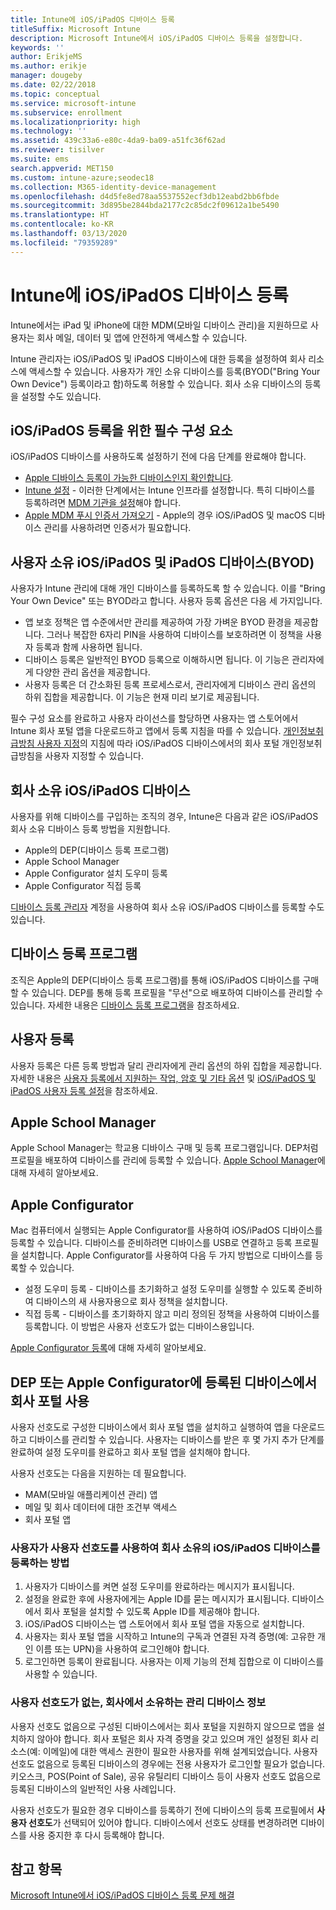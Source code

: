 ```yaml
---
title: Intune에 iOS/iPadOS 디바이스 등록
titleSuffix: Microsoft Intune
description: Microsoft Intune에서 iOS/iPadOS 디바이스 등록을 설정합니다.
keywords: ''
author: ErikjeMS
ms.author: erikje
manager: dougeby
ms.date: 02/22/2018
ms.topic: conceptual
ms.service: microsoft-intune
ms.subservice: enrollment
ms.localizationpriority: high
ms.technology: ''
ms.assetid: 439c33a6-e80c-4da9-ba09-a51fc36f62ad
ms.reviewer: tisilver
ms.suite: ems
search.appverid: MET150
ms.custom: intune-azure;seodec18
ms.collection: M365-identity-device-management
ms.openlocfilehash: d4d5fe8ed78aa5537552ecf3db12eabd2bb6fbde
ms.sourcegitcommit: 3d895be2844bda2177c2c85dc2f09612a1be5490
ms.translationtype: HT
ms.contentlocale: ko-KR
ms.lasthandoff: 03/13/2020
ms.locfileid: "79359289"
---
```

# <a name="enroll-iosipados-devices-in-intune"></a>Intune에 iOS/iPadOS 디바이스 등록

Intune에서는 iPad 및 iPhone에 대한 MDM(모바일 디바이스 관리)을 지원하므로 사용자는 회사 메일, 데이터 및 앱에 안전하게 액세스할 수 있습니다.

Intune 관리자는 iOS/iPadOS 및 iPadOS 디바이스에 대한 등록을 설정하여 회사 리소스에 액세스할 수 있습니다. 사용자가 개인 소유 디바이스를 등록(BYOD("Bring Your Own Device") 등록이라고 함)하도록 허용할 수 있습니다. 회사 소유 디바이스의 등록을 설정할 수도 있습니다.

## <a name="prerequisites-for-iosipados-enrollment"></a>iOS/iPadOS 등록을 위한 필수 구성 요소

iOS/iPadOS 디바이스를 사용하도록 설정하기 전에 다음 단계를 완료해야 합니다.

- [Apple 디바이스 등록이 가능한 디바이스인지 확인합니다](https://support.apple.com/en-us/HT204142#eligibility).
- [Intune 설정](../fundamentals/setup-steps.md) - 이러한 단계에서는 Intune 인프라를 설정합니다. 특히 디바이스를 등록하려면 [MDM 기관을 설정](../fundamentals/mdm-authority-set.md)해야 합니다.
- [Apple MDM 푸시 인증서 가져오기](apple-mdm-push-certificate-get.md) - Apple의 경우 iOS/iPadOS 및 macOS 디바이스 관리를 사용하려면 인증서가 필요합니다.

## <a name="user-owned-iosipados-and-ipados-devices-byod"></a>사용자 소유 iOS/iPadOS 및 iPadOS 디바이스(BYOD)

사용자가 Intune 관리에 대해 개인 디바이스를 등록하도록 할 수 있습니다. 이를 "Bring Your Own Device" 또는 BYOD라고 합니다. 사용자 등록 옵션은 다음 세 가지입니다.
- 앱 보호 정책은 앱 수준에서만 관리를 제공하여 가장 가벼운 BYOD 환경을 제공합니다. 그러나 복잡한 6자리 PIN을 사용하여 디바이스를 보호하려면 이 정책을 사용자 등록과 함께 사용하면 됩니다.
- 디바이스 등록은 일반적인 BYOD 등록으로 이해하시면 됩니다. 이 기능은 관리자에게 다양한 관리 옵션을 제공합니다.
- 사용자 등록은 더 간소화된 등록 프로세스로서, 관리자에게 디바이스 관리 옵션의 하위 집합을 제공합니다. 이 기능은 현재 미리 보기로 제공됩니다. 

필수 구성 요소를 완료하고 사용자 라이선스를 할당하면 사용자는 앱 스토어에서 Intune 회사 포털 앱을 다운로드하고 앱에서 등록 지침을 따를 수 있습니다. [개인정보취급방침 사용자 지정](../apps/company-portal-app.md#privacy-statement-customization)의 지침에 따라 iOS/iPadOS 디바이스에서의 회사 포털 개인정보취급방침을 사용자 지정할 수 있습니다.

## <a name="company-owned-iosipados-devices"></a>회사 소유 iOS/iPadOS 디바이스

사용자를 위해 디바이스를 구입하는 조직의 경우, Intune은 다음과 같은 iOS/iPadOS 회사 소유 디바이스 등록 방법을 지원합니다.

- Apple의 DEP(디바이스 등록 프로그램)
- Apple School Manager
- Apple Configurator 설치 도우미 등록
- Apple Configurator 직접 등록

[디바이스 등록 관리자](device-enrollment-manager-enroll.md) 계정을 사용하여 회사 소유 iOS/iPadOS 디바이스를 등록할 수도 있습니다.

## <a name="device-enrollment-program"></a>디바이스 등록 프로그램

조직은 Apple의 DEP(디바이스 등록 프로그램)를 통해 iOS/iPadOS 디바이스를 구매할 수 있습니다. DEP를 통해 등록 프로필을 "무선"으로 배포하여 디바이스를 관리할 수 있습니다. 자세한 내용은 [디바이스 등록 프로그램](device-enrollment-program-enroll-ios.md)을 참조하세요.

## <a name="user-enrollment"></a>사용자 등록
사용자 등록은 다른 등록 방법과 달리 관리자에게 관리 옵션의 하위 집합을 제공합니다. 자세한 내용은 [사용자 등록에서 지원하는 작업, 암호 및 기타 옵션](ios-user-enrollment-supported-actions.md) 및 [iOS/iPadOS 및 iPadOS 사용자 등록 설정](ios-user-enrollment.md)을 참조하세요.

## <a name="apple-school-manager"></a>Apple School Manager

Apple School Manager는 학교용 디바이스 구매 및 등록 프로그램입니다. DEP처럼 프로필을 배포하여 디바이스를 관리에 등록할 수 있습니다. [Apple School Manager](apple-school-manager-set-up-ios.md)에 대해 자세히 알아보세요.

## <a name="apple-configurator"></a>Apple Configurator

Mac 컴퓨터에서 실행되는 Apple Configurator를 사용하여 iOS/iPadOS 디바이스를 등록할 수 있습니다. 디바이스를 준비하려면 디바이스를 USB로 연결하고 등록 프로필을 설치합니다. Apple Configurator를 사용하여 다음 두 가지 방법으로 디바이스를 등록할 수 있습니다.

- 설정 도우미 등록 - 디바이스를 초기화하고 설정 도우미를 실행할 수 있도록 준비하여 디바이스의 새 사용자용으로 회사 정책을 설치합니다.
- 직접 등록 - 디바이스를 초기화하지 않고 미리 정의된 정책을 사용하여 디바이스를 등록합니다. 이 방법은 사용자 선호도가 없는 디바이스용입니다.

[Apple Configurator 등록](apple-configurator-enroll-ios.md)에 대해 자세히 알아보세요.

## <a name="use-the-company-portal-on-dep-enrolled-or-apple-configurator-enrolled-devices"></a>DEP 또는 Apple Configurator에 등록된 디바이스에서 회사 포털 사용

사용자 선호도로 구성한 디바이스에서 회사 포털 앱을 설치하고 실행하여 앱을 다운로드하고 디바이스를 관리할 수 있습니다. 사용자는 디바이스를 받은 후 몇 가지 추가 단계를 완료하여 설정 도우미를 완료하고 회사 포털 앱을 설치해야 합니다.

사용자 선호도는 다음을 지원하는 데 필요합니다.

- MAM(모바일 애플리케이션 관리) 앱
- 메일 및 회사 데이터에 대한 조건부 액세스
- 회사 포털 앱

### <a name="how-users-enroll-corporate-owned-iosipados-devices-with-user-affinity"></a>사용자가 사용자 선호도를 사용하여 회사 소유의 iOS/iPadOS 디바이스를 등록하는 방법

1. 사용자가 디바이스를 켜면 설정 도우미를 완료하라는 메시지가 표시됩니다.
2. 설정을 완료한 후에 사용자에게는 Apple ID를 묻는 메시지가 표시됩니다. 디바이스에서 회사 포털을 설치할 수 있도록 Apple ID를 제공해야 합니다.
3. iOS/iPadOS 디바이스는 앱 스토어에서 회사 포털 앱을 자동으로 설치합니다.
4. 사용자는 회사 포털 앱을 시작하고 Intune의 구독과 연결된 자격 증명(예: 고유한 개인 이름 또는 UPN)을 사용하여 로그인해야 합니다.
5. 로그인하면 등록이 완료됩니다. 사용자는 이제 기능의 전체 집합으로 이 디바이스를 사용할 수 있습니다.

### <a name="about-corporate-owned-managed-devices-with-no-user-affinity"></a>사용자 선호도가 없는, 회사에서 소유하는 관리 디바이스 정보

사용자 선호도 없음으로 구성된 디바이스에서는 회사 포털을 지원하지 않으므로 앱을 설치하지 않아야 합니다. 회사 포털은 회사 자격 증명을 갖고 있으며 개인 설정된 회사 리소스(예: 이메일)에 대한 액세스 권한이 필요한 사용자를 위해 설계되었습니다. 사용자 선호도 없음으로 등록된 디바이스의 경우에는 전용 사용자가 로그인할 필요가 없습니다. 키오스크, POS(Point of Sale), 공유 유틸리티 디바이스 등이 사용자 선호도 없음으로 등록된 디바이스의 일반적인 사용 사례입니다.

사용자 선호도가 필요한 경우 디바이스를 등록하기 전에 디바이스의 등록 프로필에서 **사용자 선호도**가 선택되어 있어야 합니다. 디바이스에서 선호도 상태를 변경하려면 디바이스를 사용 중지한 후 다시 등록해야 합니다.

## <a name="see-also"></a>참고 항목

[Microsoft Intune에서 iOS/iPadOS 디바이스 등록 문제 해결](https://support.microsoft.com/help/4039809)
